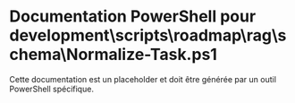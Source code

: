 # Documentation PowerShell pour development\scripts\roadmap\rag\schema\Normalize-Task.ps1

Cette documentation est un placeholder et doit être générée par un outil PowerShell spécifique.
